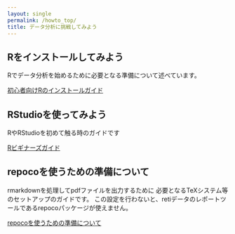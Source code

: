 ```yaml
---
layout: single
permalink: /howto_top/
title: データ分析に挑戦してみよう
---
```


## Rをインストールしてみよう

Rでデータ分析を始めるために必要となる準備について述べています。

[初心者向けRのインストールガイド](https://syunsuke.github.io/r_install_guide_for_beginners/)


## RStudioを使ってみよう

RやRStudioを初めて触る時のガイドです

[Rビギナーズガイド](https://syunsuke.github.io/r_beginners_guide/)



## repocoを使うための準備について

rmarkdownを処理してpdfファイルを出力するために
必要となるTeXシステム等のセットアップのガイドです。
この設定を行わないと、retiデータのレポートツールであるrepocoパッケージが使えません。

[repocoを使うための準備について](https://syunsuke.github.io/r_prepare_for_repoco/)








